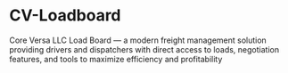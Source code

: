 # CV-Loadboard
Core Versa LLC Load Board — a modern freight management solution providing drivers and dispatchers with direct access to loads, negotiation features, and tools to maximize efficiency and profitability
